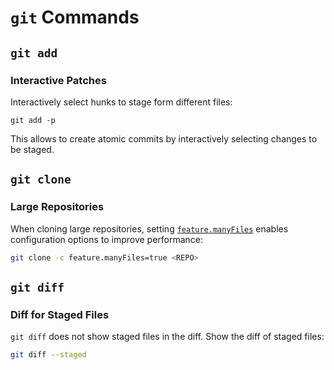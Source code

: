 # `git` Commands

## `git add`

### Interactive Patches

Interactively select hunks to stage form different files:

```
git add -p
```

This allows to create atomic commits by interactively selecting changes to be staged.

## `git clone`

### Large Repositories

When cloning large repositories, setting [`feature.manyFiles`](https://www.git-scm.com/docs/git-config/2.25.2#Documentation/git-config.txt-featuremanyFiles) enables configuration options to improve performance:

```bash
git clone -c feature.manyFiles=true <REPO>
```

## `git diff`

### Diff for Staged Files

`git diff` does not show staged files in the diff. Show the diff of staged files:

```bash
git diff --staged
```
